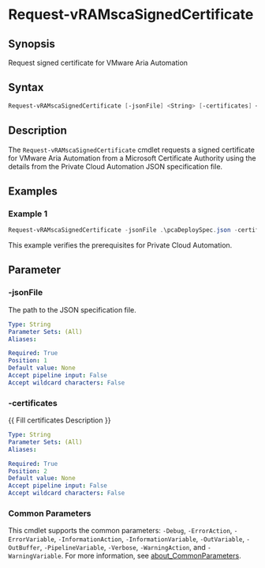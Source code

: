 # Request-vRAMscaSignedCertificate

## Synopsis

Request signed certificate for VMware Aria Automation

## Syntax

```powershell
Request-vRAMscaSignedCertificate [-jsonFile] <String> [-certificates] <String> [<CommonParameters>]
```

## Description

The `Request-vRAMscaSignedCertificate` cmdlet requests a signed certificate for VMware Aria Automation from a Microsoft Certificate Authority using the details from the Private Cloud Automation JSON specification file.

## Examples

### Example 1

```powershell
Request-vRAMscaSignedCertificate -jsonFile .\pcaDeploySpec.json -certificates .\certificates\
```

This example verifies the prerequisites for Private Cloud Automation.

## Parameter

### -jsonFile

The path to the JSON specification file.

```yaml
Type: String
Parameter Sets: (All)
Aliases:

Required: True
Position: 1
Default value: None
Accept pipeline input: False
Accept wildcard characters: False
```

### -certificates

{{ Fill certificates Description }}

```yaml
Type: String
Parameter Sets: (All)
Aliases:

Required: True
Position: 2
Default value: None
Accept pipeline input: False
Accept wildcard characters: False
```

### Common Parameters

This cmdlet supports the common parameters: `-Debug`, `-ErrorAction`, `-ErrorVariable`, `-InformationAction`, `-InformationVariable`, `-OutVariable`, `-OutBuffer`, `-PipelineVariable`, `-Verbose`, `-WarningAction`, and `-WarningVariable`. For more information, see [about_CommonParameters](http://go.microsoft.com/fwlink/?LinkID=113216).
